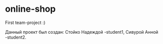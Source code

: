 # online-shop
First team-project :)

Данный проект был создан:
Стойко Надеждой -student1,
Сивурой Анной -student2.

